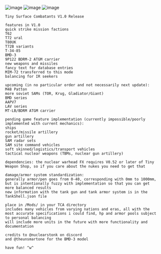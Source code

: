 ![image](https://github.com/nuclearstonk/Tiny-Surface-Combatants/assets/158362012/ecd0973c-7f2f-4d3f-a16d-3224f03bd886)
![image](https://github.com/user-attachments/assets/f271c729-9df5-4cee-a164-bca04d842dfa)
![image](https://github.com/user-attachments/assets/11eaaa52-6ff3-44a5-8dd8-e7f7a369682a)
```
Tiny Surface Combatants V1.0 Release

features in V1.0
quick strike mission factions
T62
T72 ural
T80UK
T72B variants
T-34-85
BMD-3
9P122 BDRM-2 ATGM carrier
new weapons and missiles
fancy text for database entries
MIM-72 transferred to this mode
balancing for IR seekers

upcoming (in no particular order and not necessarily next update):
M48 Patton
more soviet SAMs (TOR, Krug, Gladiator/Giant)
BMD series
AAPV7
LAV series
MT-LB/BDRM ATGM carrier

pending game feature implementation (currently impossible/poorly implemented with current mechanics):
ships
rocket/missile artillery
gun artillery
SAM radar sets
SAM site command vehicles
soft skinned/logistics/transport vehicles
tactical nuclear weapons (TBMs, nuclear gun artillery)

dependencies: the nuclear warhead FX requires V0.52 or later of Tiny Weapon Shop, so if you care about the nukes you need to get that

damage/armor system standardization:
generally armor/pen goes from 0-40, corresponding with 0mm to 1000mm, but is intentionally fuzzy with implementation so that you can get more balanced results
new information with the tank gun and tank armor system is in the TankShell.json file

place in /Mods/ in your TCA directory
includes many vehicles from varying nations and eras, all with the most accurate specifications i could find, hp and armor pools subject to personal balancing
will include more units in the future with more functionality and documentation

credits to @nuclearstonk on discord
and @theunsmartone for the BMD-3 model

have fun! ^w^
